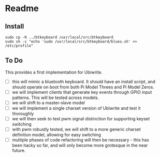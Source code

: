 # Readme

## Install
```
sudo cp -R ../btkeyboard /usr/local/src/btkeyboard
sudo sh -c "echo 'sudo /usr/local/src/btkeyboard/blues.sh' >> /etc/profile"
```

## To Do

This provides a first implementation for Ubiwrite.

- [ ] this will mimic a bluetooth keyboard. It should have an install script, and should operate on boot from both Pi Model Threes and Pi Model Zeros.
- [ ] we will implement clients that generate key events through GPIO input patterns. This will be tested across models.
- [ ] we will shift to a master-slave model
- [ ] we will implement a single charset version of Ubiwrite and test it thoroughly
- [ ] we will then seek to test pwm signal distinction for supporting keyset switching
- [ ] with pwm robustly tested, we will shift to a more generic charset definition model, allowing for easy switching
- [ ] multiple phases of code refactoring will then be necessary - this has been hacky so far, and will only become more grotesque in the near future.
